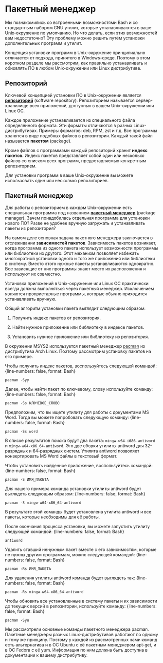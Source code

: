 # Пакетный менеджер

Мы познакомились со встроенными возможностями Bash и со стандартным набором GNU утилит, которые устанавливаются в ваше Unix-окружение по умолчанию. Но что делать, если этих возможностей вам недостаточно? Эту проблему можно решить путём установки дополнительных программ и утилит.

Концепция установки программ в Unix-окружение принципиально отличается от подхода, принятого в Windows-среде. Поэтому в этом коротком разделе мы рассмотрим, как правильно устанавливать и обновлять ПО в любом Unix-окружении или Linux дистрибутиве.

## Репозиторий

Ключевой концепцией установки ПО в Unix-окружении является [**репозиторий**](https://help.ubuntu.ru/wiki/репозиторий) (software repository). Репозиторием называется сервер-хранилище всех приложений, доступных в вашем Unix-окружении или Linux ОС.

Каждое приложение устанавливается из специального файла определённого формата. Эти форматы отличаются в разных Linux-дистрибутивах. Примеры форматов: deb, RPM, zst и т.д. Все программы хранятся в виде подобных файлов в репозитории. Каждый такой файл называется **пакетом** (package).

Кроме файлов с программами каждый репозиторий хранит **индекс пакетов**. Индекс пакетов представляет собой один или несколько файлов со списком всех программ, предоставляемых конкретным репозиторием.

Для установки программ в ваше Unix-окружение вы можете использовать один или несколько репозиториев.

## Пакетный менеджер

Для работы с репозиторием в каждом Unix-окружении есть специальная программа под названием [**пакетный менеджер**](https://ru.wikipedia.org/wiki/Система_управления_пакетами) (package manager). Зачем понадобилась отдельная программа для установки нового ПО? Разве не удобнее вручную загружать и устанавливать пакеты из репозитория?

На самом деле основная задача пакетного менеджера заключается в отслеживании **зависимостей пакетов**. Зависимость пакетов возникает, когда программа из одного пакета использует возможности программы или библиотеки из другого. Этот механизм позволяет избежать многократной установки одного и того же приложения или библиотеки в систему. Вместо этого нужные пакеты устанавливаются однократно. Все зависящие от них программы знают место их расположения и используют их совместно.

Установка приложений в Unix-окружение или Linux ОС практически всегда должна выполняться через пакетный менеджер. Исключением являются проприетарные программы, которые обычно приходится устанавливать вручную.

Общий алгоритм установки пакета выглядит следующим образом:

1. Получить индекс пакетов от репозитория.

2. Найти нужное приложение или библиотеку в индексе пакетов.

3. Установить нужное приложение или библиотеку из репозитория.

В окружении MSYS2 используется пакетный менеджер [pacman](https://wiki.archlinux.org/index.php/Pacman_(Русский)) из дистрибутива Arch Linux. Поэтому рассмотрим установку пакетов на его примере.

Чтобы получить индекс пакетов, воспользуйтесь следующей командой:
{line-numbers: false, format: Bash}
```
pacman -Syy
```

Далее, чтобы найти пакет по ключевому, слову используйте команду:
{line-numbers: false, format: Bash}
```
pacman -Ss КЛЮЧЕВОЕ_СЛОВО
```

Предположим, что вы ищете утилиту для работы с документами MS Word. Тогда вы можете попробовать следующую команду:
{line-numbers: false, format: Bash}
```
pacman -Ss word
```

В списке результатов поиска будут два пакета: `mingw-w64-i686-antiword` и `mingw-w64-x86_64-antiword`. Это две сборки утилиты antiword для 32-разрядных и 64-разрядных систем. Утилита antiword позволяет конвертировать MS Word файлы в текстовый формат.

Чтобы установить найденное приложение, воспользуйтесь командой:
{line-numbers: false, format: Bash}
```
pacman -S ИМЯ_ПАКЕТА
```

Для нашего примера команда установки утилиты antiword будет выглядеть следующим образом:
{line-numbers: false, format: Bash}
```
pacman -S mingw-w64-x86_64-antiword
```

В результате этой команды будет установлена утилита antiword и все пакеты, которые необходимы для её работы.

После окончания процесса установки, вы можете запустить утилиту следующей командой:
{line-numbers: false, format: Bash}
```
antiword
```

Удалить ставший ненужным пакет вместе с его зависимостям, которые не нужны другим программам, можно следующей командой:
{line-numbers: false, format: Bash}
```
pacman -Rs ИМЯ_ПАКЕТА
```

Для удаления утилиты antiword команда будет выглядеть так:
{line-numbers: false, format: Bash}
```
pacman -Rs mingw-w64-x86_64-antiword
```

Чтобы обновить все установленные в систему пакеты и их зависимости до текущих версий в репозитории, используйте команду:
{line-numbers: false, format: Bash}
```
pacman -Syu
```

Мы рассмотрели основные команды пакетного менеджера pacman. Пакетные менеджеры разных Linux-дистрибутивов работают по одному и тому же принципу. Поэтому у каждой из рассмотренных нами команд есть альтернатива и в ОС Ubuntu с её пакетным менеджером apt-get, и в ОС Fedora с её yum. Информация по ним должна быть доступна в документации к вашему дистрибутиву.